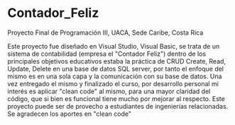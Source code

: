 # Contador_Feliz
Proyecto Final de Programación III, UACA, Sede Caribe, Costa Rica

Este proyecto fue diseñado en Visual Studio, Visual Basic, se trata de un sistema de contabilidad (empresa el "Contador Feliz") 
dentro de los principales objetivos educativos estaba la práctica de CRUD Create, Read, Update, Delete en una base de datos 
SQL server, por tanto el enfoque del mismo es en una sola capa y la comunicación con su base de datos.
Una vez entregado el mismo y finalizado el curso, por desarrollo personal mi interés es aplicar "clean code" al mismo, para una
mayor claridad del código, que si bien es funcional tiene mucho por mejorar al respecto.
Este proyecto puede ser de provecho a estudiantes de ingenierías relacionadas.
Se agradecen los aportes en "clean code"
